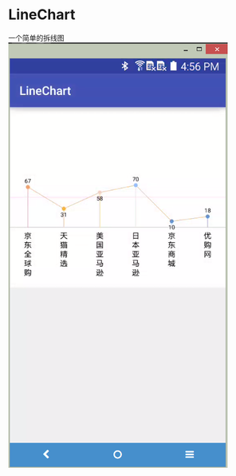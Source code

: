 # LineChart
一个简单的拆线图<br/>
![image](https://github.com/jiaowenzheng/LineChart/raw/master/screenshots/1.png)
